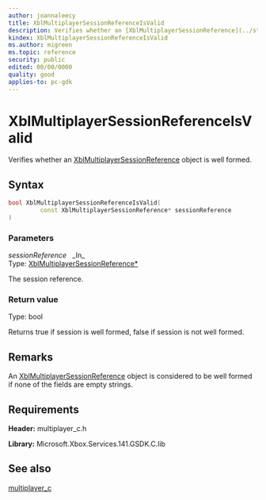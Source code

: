 ```yaml
---
author: joannaleecy
title: XblMultiplayerSessionReferenceIsValid
description: Verifies whether an [XblMultiplayerSessionReference](../structs/xblmultiplayersessionreference.md) object is well formed.
kindex: XblMultiplayerSessionReferenceIsValid
ms.author: migreen
ms.topic: reference
security: public
edited: 00/00/0000
quality: good
applies-to: pc-gdk
---
```


# XblMultiplayerSessionReferenceIsValid  

Verifies whether an [XblMultiplayerSessionReference](../structs/xblmultiplayersessionreference.md) object is well formed.  

## Syntax  
  
```cpp
bool XblMultiplayerSessionReferenceIsValid(  
         const XblMultiplayerSessionReference* sessionReference  
)  
```  
  
### Parameters  
  
*sessionReference* &nbsp;&nbsp;\_In\_  
Type: [XblMultiplayerSessionReference*](../structs/xblmultiplayersessionreference.md)  
  
The session reference.  
  
  
### Return value  
Type: bool
  
Returns true if session is well formed, false if session is not well formed.
  
## Remarks  
  
An [XblMultiplayerSessionReference](../structs/xblmultiplayersessionreference.md) object is considered to be well formed if none of the fields are empty strings.
  
## Requirements  
  
**Header:** multiplayer_c.h
  
**Library:** Microsoft.Xbox.Services.141.GSDK.C.lib
  
## See also  
[multiplayer_c](../multiplayer_c_members.md)  
  
  